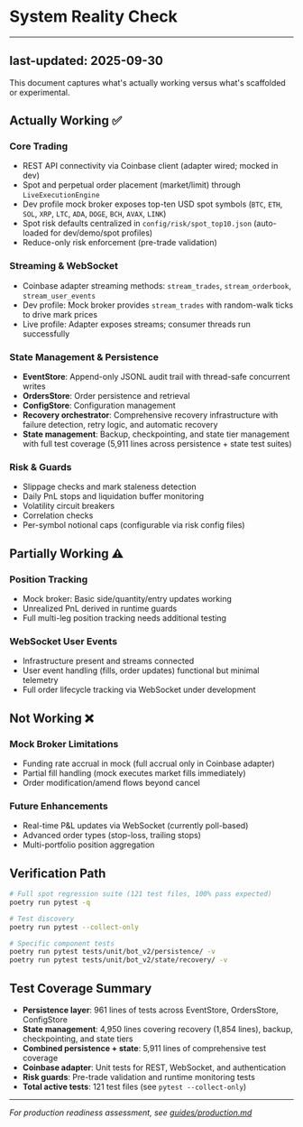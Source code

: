 # System Reality Check

---
last-updated: 2025-09-30
---

This document captures what's actually working versus what's scaffolded or experimental.

## Actually Working ✅

### Core Trading
- REST API connectivity via Coinbase client (adapter wired; mocked in dev)
- Spot and perpetual order placement (market/limit) through `LiveExecutionEngine`
- Dev profile mock broker exposes top-ten USD spot symbols (`BTC`, `ETH`, `SOL`, `XRP`, `LTC`, `ADA`, `DOGE`, `BCH`, `AVAX`, `LINK`)
- Spot risk defaults centralized in `config/risk/spot_top10.json` (auto-loaded for dev/demo/spot profiles)
- Reduce-only risk enforcement (pre-trade validation)

### Streaming & WebSocket
- Coinbase adapter streaming methods: `stream_trades`, `stream_orderbook`, `stream_user_events`
- Dev profile: Mock broker provides `stream_trades` with random-walk ticks to drive mark prices
- Live profile: Adapter exposes streams; consumer threads run successfully

### State Management & Persistence
- **EventStore**: Append-only JSONL audit trail with thread-safe concurrent writes
- **OrdersStore**: Order persistence and retrieval
- **ConfigStore**: Configuration management
- **Recovery orchestrator**: Comprehensive recovery infrastructure with failure detection, retry logic, and automatic recovery
- **State management**: Backup, checkpointing, and state tier management with full test coverage (5,911 lines across persistence + state test suites)

### Risk & Guards
- Slippage checks and mark staleness detection
- Daily PnL stops and liquidation buffer monitoring
- Volatility circuit breakers
- Correlation checks
- Per-symbol notional caps (configurable via risk config files)

## Partially Working ⚠️

### Position Tracking
- Mock broker: Basic side/quantity/entry updates working
- Unrealized PnL derived in runtime guards
- Full multi-leg position tracking needs additional testing

### WebSocket User Events
- Infrastructure present and streams connected
- User event handling (fills, order updates) functional but minimal telemetry
- Full order lifecycle tracking via WebSocket under development

## Not Working ❌

### Mock Broker Limitations
- Funding rate accrual in mock (full accrual only in Coinbase adapter)
- Partial fill handling (mock executes market fills immediately)
- Order modification/amend flows beyond cancel

### Future Enhancements
- Real-time P&L updates via WebSocket (currently poll-based)
- Advanced order types (stop-loss, trailing stops)
- Multi-portfolio position aggregation

## Verification Path

```bash
# Full spot regression suite (121 test files, 100% pass expected)
poetry run pytest -q

# Test discovery
poetry run pytest --collect-only

# Specific component tests
poetry run pytest tests/unit/bot_v2/persistence/ -v
poetry run pytest tests/unit/bot_v2/state/recovery/ -v
```

## Test Coverage Summary

- **Persistence layer**: 961 lines of tests across EventStore, OrdersStore, ConfigStore
- **State management**: 4,950 lines covering recovery (1,854 lines), backup, checkpointing, and state tiers
- **Combined persistence + state**: 5,911 lines of comprehensive test coverage
- **Coinbase adapter**: Unit tests for REST, WebSocket, and authentication
- **Risk guards**: Pre-trade validation and runtime monitoring tests
- **Total active tests**: 121 test files (see `pytest --collect-only`)

---

*For production readiness assessment, see [guides/production.md](../guides/production.md)*
